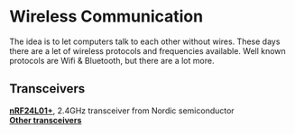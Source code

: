 # Wireless Communication

The idea is to let computers talk to each other without wires.
These days there are a let of wireless protocols and frequencies available.
Well known protocols are Wifi & Bluetooth, but there are a lot more.


## Transceivers

[**nRF24L01+**](nRf24L01+), 2.4GHz transceiver from Nordic semiconductor  
[**Other transceivers**](https://nl.aliexpress.com/premium/transceivers.html?trafficChannel=ppc&SearchText=transceivers&ltype=premium&SortType=price_asc&minPrice=1.5&maxPrice=12&page=1&groupsort=1&CatId=0)  

